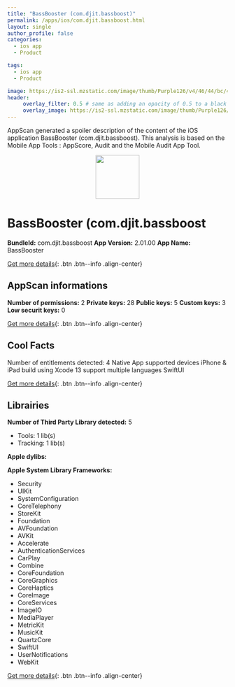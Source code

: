 ```yaml
---
title: "BassBooster (com.djit.bassboost)"
permalink: /apps/ios/com.djit.bassboost.html
layout: single
author_profile: false
categories: 
  - ios app 
  - Product 

tags: 
  - ios app 
  - Product 

image: https://is2-ssl.mzstatic.com/image/thumb/Purple126/v4/46/44/bc/4644bcb8-4df9-96bf-8bec-538358927592/AppIcon-1x_U007emarketing-0-10-0-85-220.png/512x512bb.jpg
header: 
     overlay_filter: 0.5 # same as adding an opacity of 0.5 to a black background
     overlay_image: https://is2-ssl.mzstatic.com/image/thumb/Purple126/v4/46/44/bc/4644bcb8-4df9-96bf-8bec-538358927592/AppIcon-1x_U007emarketing-0-10-0-85-220.png/512x512bb.jpg
---
```

AppScan generated a spoiler description of the content of the iOS application BassBooster (com.djit.bassboost). This analysis is based on the Mobile App Tools : AppScore, Audit and the Mobile Audit App Tool.

  
  
<div style="text-align: center;"><img src="https://is2-ssl.mzstatic.com/image/thumb/Purple126/v4/46/44/bc/4644bcb8-4df9-96bf-8bec-538358927592/AppIcon-1x_U007emarketing-0-10-0-85-220.png/512x512bb.jpg" width="100" height="100"></div>  
  
# BassBooster (com.djit.bassboost

**BundleId:** com.djit.bassboost
**App Version:** 2.01.00
**App Name:** BassBooster


[Get more details](/pricing.html){: .btn .btn--info .align-center}  
  
## AppScan informations 

**Number of permissions:** 2
**Private keys:** 28
**Public keys:** 5
**Custom keys:** 3
**Low securit keys:** 0
  
[Get more details](/pricing.html){: .btn .btn--info .align-center}

## Cool Facts

Number of entitlements detected: 4
Native App
supported devices iPhone & iPad
build using Xcode 13
support multiple languages
SwiftUI
  
[Get more details](/pricing.html){: .btn .btn--info .align-center}

## Librairies 
**Number of Third Party Library detected:** 5
- Tools: 1 lib(s)
- Tracking: 1 lib(s)

**Apple dylibs:**


**Apple System Library Frameworks:**
- Security
- UIKit
- SystemConfiguration
- CoreTelephony
- StoreKit
- Foundation
- AVFoundation
- AVKit
- Accelerate
- AuthenticationServices
- CarPlay
- Combine
- CoreFoundation
- CoreGraphics
- CoreHaptics
- CoreImage
- CoreServices
- ImageIO
- MediaPlayer
- MetricKit
- MusicKit
- QuartzCore
- SwiftUI
- UserNotifications
- WebKit


  
[Get more details](/pricing.html){: .btn .btn--info .align-center}


